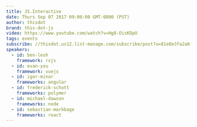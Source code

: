```yaml
---
title: JS.Interactive
date: Thurs Sep 07 2017 09:00:00 GMT-0800 (PST)
author: thisdot
brand: this-dot-js
video: https://www.youtube.com/watch?v=Hg8-OisKDpU
tags: events
subscribe: //thisdot.us12.list-manage.com/subscribe/post?u=81e8e3fa2a6f79fe97467029a&amp;id=39a5049a8d
speakers:
  - id: ben-lesh
    framework: rxjs
  - id: evan-you
    framework: vuejs
  - id: igor-minar
    frameworks: angular
  - id: frederick-schott
    frameworks: polymer
  - id: michael-dawson
    frameworks: node
  - id: sebastian-markbage
    frameworks: react
---
```

